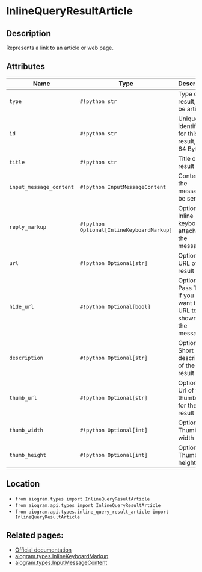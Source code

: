 # InlineQueryResultArticle

## Description

Represents a link to an article or web page.


## Attributes

| Name | Type | Description |
| - | - | - |
| `type` | `#!python str` | Type of the result, must be article |
| `id` | `#!python str` | Unique identifier for this result, 1-64 Bytes |
| `title` | `#!python str` | Title of the result |
| `input_message_content` | `#!python InputMessageContent` | Content of the message to be sent |
| `reply_markup` | `#!python Optional[InlineKeyboardMarkup]` | Optional. Inline keyboard attached to the message |
| `url` | `#!python Optional[str]` | Optional. URL of the result |
| `hide_url` | `#!python Optional[bool]` | Optional. Pass True, if you don't want the URL to be shown in the message |
| `description` | `#!python Optional[str]` | Optional. Short description of the result |
| `thumb_url` | `#!python Optional[str]` | Optional. Url of the thumbnail for the result |
| `thumb_width` | `#!python Optional[int]` | Optional. Thumbnail width |
| `thumb_height` | `#!python Optional[int]` | Optional. Thumbnail height |



## Location

- `from aiogram.types import InlineQueryResultArticle`
- `from aiogram.api.types import InlineQueryResultArticle`
- `from aiogram.api.types.inline_query_result_article import InlineQueryResultArticle`

## Related pages:

- [Official documentation](https://core.telegram.org/bots/api#inlinequeryresultarticle)
- [aiogram.types.InlineKeyboardMarkup](../types/inline_keyboard_markup.md)
- [aiogram.types.InputMessageContent](../types/input_message_content.md)
